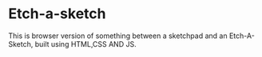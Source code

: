# Etch-a-sketch
This is browser version of something between a sketchpad and an Etch-A-Sketch, built using HTML,CSS AND JS.
